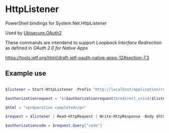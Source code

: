 # HttpListener

PowerShell bindings for System.Net.HttpListener

Used by [Ubisecure.OAuth2](../../../Ubisecure.OAuth2)

These commands are intendend to support *Loopback Interface Redirection* as defined in *OAuth 2.0 for Native Apps*

https://tools.ietf.org/html/draft-ietf-oauth-native-apps-12#section-7.3

## Example use

```powershell

$listener = Start-HttpListener -Prefix "http://localhost/application/redirect/" -RandomPort

$authorizationrequest = "$($authorizationrequest)&redirect_uri=$($listener.Prefix)"

$html = "<p>Operation completed</p>"

$request = $listener | Read-HttpRequest | Write-HttpResponse -Body $html -Stop -PassThru

$authorizationcode = $request.Query["code"]

```
